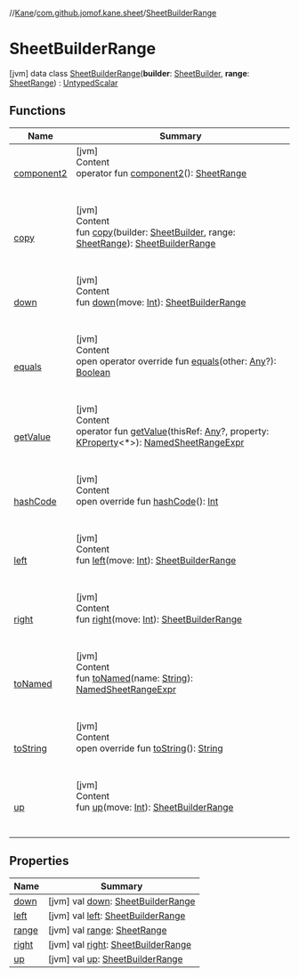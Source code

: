 //[Kane](../../index.md)/[com.github.jomof.kane.sheet](../index.md)/[SheetBuilderRange](index.md)



# SheetBuilderRange  
 [jvm] data class [SheetBuilderRange](index.md)(**builder**: [SheetBuilder](../-sheet-builder/index.md), **range**: [SheetRange](../../com.github.jomof.kane/-sheet-range/index.md)) : [UntypedScalar](../../com.github.jomof.kane/-untyped-scalar/index.md)   


## Functions  
  
|  Name|  Summary| 
|---|---|
| [component2](component2.md)| [jvm]  <br>Content  <br>operator fun [component2](component2.md)(): [SheetRange](../../com.github.jomof.kane/-sheet-range/index.md)  <br><br><br>
| [copy](copy.md)| [jvm]  <br>Content  <br>fun [copy](copy.md)(builder: [SheetBuilder](../-sheet-builder/index.md), range: [SheetRange](../../com.github.jomof.kane/-sheet-range/index.md)): [SheetBuilderRange](index.md)  <br><br><br>
| [down](down.md)| [jvm]  <br>Content  <br>fun [down](down.md)(move: [Int](https://kotlinlang.org/api/latest/jvm/stdlib/kotlin/-int/index.html)): [SheetBuilderRange](index.md)  <br><br><br>
| [equals](https://kotlinlang.org/api/latest/jvm/stdlib/kotlin/-any/equals.html)| [jvm]  <br>Content  <br>open operator override fun [equals](https://kotlinlang.org/api/latest/jvm/stdlib/kotlin/-any/equals.html)(other: [Any](https://kotlinlang.org/api/latest/jvm/stdlib/kotlin/-any/index.html)?): [Boolean](https://kotlinlang.org/api/latest/jvm/stdlib/kotlin/-boolean/index.html)  <br><br><br>
| [getValue](get-value.md)| [jvm]  <br>Content  <br>operator fun [getValue](get-value.md)(thisRef: [Any](https://kotlinlang.org/api/latest/jvm/stdlib/kotlin/-any/index.html)?, property: [KProperty](https://kotlinlang.org/api/latest/jvm/stdlib/kotlin.reflect/-k-property/index.html)<*>): [NamedSheetRangeExpr](../-named-sheet-range-expr/index.md)  <br><br><br>
| [hashCode](https://kotlinlang.org/api/latest/jvm/stdlib/kotlin/-any/hash-code.html)| [jvm]  <br>Content  <br>open override fun [hashCode](https://kotlinlang.org/api/latest/jvm/stdlib/kotlin/-any/hash-code.html)(): [Int](https://kotlinlang.org/api/latest/jvm/stdlib/kotlin/-int/index.html)  <br><br><br>
| [left](left.md)| [jvm]  <br>Content  <br>fun [left](left.md)(move: [Int](https://kotlinlang.org/api/latest/jvm/stdlib/kotlin/-int/index.html)): [SheetBuilderRange](index.md)  <br><br><br>
| [right](right.md)| [jvm]  <br>Content  <br>fun [right](right.md)(move: [Int](https://kotlinlang.org/api/latest/jvm/stdlib/kotlin/-int/index.html)): [SheetBuilderRange](index.md)  <br><br><br>
| [toNamed](to-named.md)| [jvm]  <br>Content  <br>fun [toNamed](to-named.md)(name: [String](https://kotlinlang.org/api/latest/jvm/stdlib/kotlin/-string/index.html)): [NamedSheetRangeExpr](../-named-sheet-range-expr/index.md)  <br><br><br>
| [toString](to-string.md)| [jvm]  <br>Content  <br>open override fun [toString](to-string.md)(): [String](https://kotlinlang.org/api/latest/jvm/stdlib/kotlin/-string/index.html)  <br><br><br>
| [up](up.md)| [jvm]  <br>Content  <br>fun [up](up.md)(move: [Int](https://kotlinlang.org/api/latest/jvm/stdlib/kotlin/-int/index.html)): [SheetBuilderRange](index.md)  <br><br><br>


## Properties  
  
|  Name|  Summary| 
|---|---|
| [down](index.md#com.github.jomof.kane.sheet/SheetBuilderRange/down/#/PointingToDeclaration/)|  [jvm] val [down](index.md#com.github.jomof.kane.sheet/SheetBuilderRange/down/#/PointingToDeclaration/): [SheetBuilderRange](index.md)   <br>
| [left](index.md#com.github.jomof.kane.sheet/SheetBuilderRange/left/#/PointingToDeclaration/)|  [jvm] val [left](index.md#com.github.jomof.kane.sheet/SheetBuilderRange/left/#/PointingToDeclaration/): [SheetBuilderRange](index.md)   <br>
| [range](index.md#com.github.jomof.kane.sheet/SheetBuilderRange/range/#/PointingToDeclaration/)|  [jvm] val [range](index.md#com.github.jomof.kane.sheet/SheetBuilderRange/range/#/PointingToDeclaration/): [SheetRange](../../com.github.jomof.kane/-sheet-range/index.md)   <br>
| [right](index.md#com.github.jomof.kane.sheet/SheetBuilderRange/right/#/PointingToDeclaration/)|  [jvm] val [right](index.md#com.github.jomof.kane.sheet/SheetBuilderRange/right/#/PointingToDeclaration/): [SheetBuilderRange](index.md)   <br>
| [up](index.md#com.github.jomof.kane.sheet/SheetBuilderRange/up/#/PointingToDeclaration/)|  [jvm] val [up](index.md#com.github.jomof.kane.sheet/SheetBuilderRange/up/#/PointingToDeclaration/): [SheetBuilderRange](index.md)   <br>

